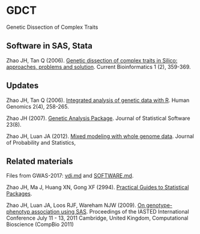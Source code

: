 # GDCT

Genetic Dissection of Complex Traits

## Software in SAS, Stata

Zhao JH, Tan Q (2006). [Genetic dissection of complex traits in Silico: approaches, problems and solution](https://jinghuazhao.github.io/paper/cbio06.pdf). Current Bioinformatics 1 (2), 359-369.

## Updates

Zhao JH, Tan Q (2006). [Integrated analysis of genetic data with R](https://www.ncbi.nlm.nih.gov/pmc/articles/PMC3525150/pdf/1479-7364-2-4-258.pdf). Human Genomics 2(4), 258-265.

Zhao JH (2007). [Genetic Analysis Package](https://www.jstatsoft.org/article/view/v023i08). Journal of Statistical Software 23(8).

Zhao JH, Luan JA (2012). [Mixed modeling with whole genome data](http://www.hindawi.com/journals/jps/2012/485174/). Journal of Probability and Statistics, 

## Related materials

Files from GWAS-2017: [vdi.md](vdi.md) and [SOFTWARE.md](SOFTWARE.md).

Zhao JH, Ma J, Huang XN, Gong XF (2994). [Practical Guides to Statistical Packages](doc/pgsp.pdf).

Zhao JH, Luan JA, Loos RJF, Wareham NJW (2009). [On genotype-phenotyp association using SAS](doc/742-040.pdf). Proceedings of the IASTED International Conference July 11 - 13, 2011 Cambridge, United Kingdom, Computational Bioscience (CompBio 2011)
